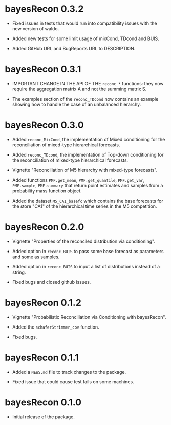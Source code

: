 # bayesRecon 0.3.2

* Fixed issues in tests that would run into compatibility issues with the new version of waldo.

* Added new tests for some limit usage of mixCond, TDcond and BUIS. 

* Added GitHub URL and BugReports URL to DESCRIPTION. 

# bayesRecon 0.3.1

* IMPORTANT CHANGE IN THE API OF THE `reconc_*` functions: they now require the aggregation matrix A and not the summing matrix S.

* The examples section of the `reconc_TDcond` now contains an example showing how to handle the case of an unbalanced hierarchy. 

# bayesRecon 0.3.0

* Added `reconc_MixCond`, the implementation of Mixed conditioning for the reconciliation of mixed-type hierarchical forecasts.

* Added `reconc_TDcond`, the implementation of Top-down conditioning for the reconciliation of mixed-type hierarchical forecasts.

* Vignette "Reconciliation of M5 hierarchy with mixed-type forecasts".

* Added functions `PMF.get_mean`, `PMF.get_quantile`, `PMF.get_var`, `PMF.sample`, `PMF.summary` that return point estimates and samples from a probability mass function object.

* Added the dataset `M5_CA1_basefc` which contains the base forecasts for the store "CA1" of the hierarchical time series in the M5 competition. 

# bayesRecon 0.2.0

* Vignette "Properties of the reconciled distribution via conditioning".

* Added option in `reconc_BUIS` to pass some base forecast as parameters and some as samples.

* Added option in `reconc_BUIS` to input a list of distributions instead of a string.

* Fixed bugs and closed github issues.

# bayesRecon 0.1.2

* Vignette "Probabilistic Reconciliation via Conditioning with bayesRecon".

* Added the `schaferStrimmer_cov` function.

* Fixed bugs.


# bayesRecon 0.1.1

* Added a `NEWS.md` file to track changes to the package.

* Fixed issue that could cause test fails on some machines.

# bayesRecon 0.1.0

* Initial release of the package.
